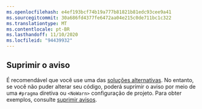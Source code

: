 ```yaml
---
ms.openlocfilehash: e4ef193bcf74b19a777b81821b81edc93cee9a41
ms.sourcegitcommit: 30a686fd4377fe6472aa04e215c0de711bc1c322
ms.translationtype: MT
ms.contentlocale: pt-BR
ms.lasthandoff: 11/10/2020
ms.locfileid: "94439932"
---
```

## <a name="suppress-the-warning"></a>Suprimir o aviso

É recomendável que você use uma das [soluções alternativas](#workarounds). No entanto, se você não puder alterar seu código, poderá suprimir o aviso por meio de uma `#pragma` diretiva ou `<NoWarn>` configuração de projeto. Para obter exemplos, consulte [suprimir avisos](~/docs/core/compatibility/syslib-obsoletions.md#suppress-warnings).
